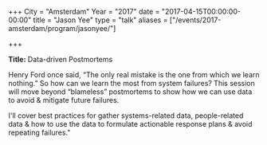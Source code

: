 +++
City = "Amsterdam"
Year = "2017"
date = "2017-04-15T00:00:00-00:00"
title = "Jason Yee"
type = "talk"
aliases = ["/events/2017-amsterdam/program/jasonyee/"]

+++

<div class="col-md-12">
<p><strong>Title:</strong> Data-driven Postmortems</p>

<p>
Henry Ford once said, “The only real mistake is the one from which we learn nothing.” So how can we learn the most from system failures? This session will move beyond “blameless” postmortems to show how we can use data to avoid & mitigate future failures.
</p>
<p>
 I'll cover best practices for gather systems-related data, people-related data & how to use the data to formulate actionable response plans & avoid repeating failures."
</p>

</div>
